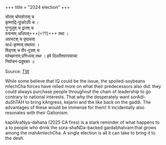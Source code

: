+++
title = "2024 election"
+++

सोरश् चोपसोराश् च  
कृष्णाद्रि-फुकोऽपि च ।  
गुग्गुलुश् च द्वारश् च  
वनानाम् अधिपस्+++(=??)+++ तथा ।  
अग्रभटश् च पृष्ठकश्  
चार्ध-कृष्णस् तथापरः ।  
षिड्गश् च पौर-पुत्रश् च  
म्लेच्छानाम् प्रणिध्यस् तथा ।
इमे दिल्लीश्वरस्याग्र्या  
निर्वाचन-प्रदूषकाः ॥

Source: [TW](https://x.com/blog_supplement/status/1740966848513052793)

While some believe that IQ could be the issue, the spoiled-soybeans mlechCha forces have relied more on what their predecessors also did: they could always purchase people throughout the chain of leadership to go contrary to national interests. That why the desperately want sorAdi-duShTAH to bring kAngress, kejarin and the like back on the gaddi. The advantages of these would be immense for them! It incidentally also resonates with their Galtonism.


kapilAraNya-dahana (2025 CA fires) is a stark reminder of what happens to a to people who drink the sora-shaNDa-backed gardabhatvam that grows among the mahAmlechCha. A single election is all it can take to bring it to the desh.